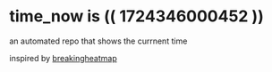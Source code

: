 # time_now is (( 1724346000452 ))

an automated repo that shows the currnent time

inspired by [breakingheatmap](https://github.com/breakingheatmap/breakingheatmap)